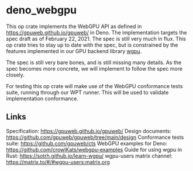 # deno_webgpu

This op crate implements the WebGPU API as defined in
https://gpuweb.github.io/gpuweb/ in Deno. The implementation targets the spec
draft as of February 22, 2021. The spec is still very much in flux. This op
crate tries to stay up to date with the spec, but is constrained by the features
implemented in our GPU backend library [wgpu](https://github.com/gfx-rs/wgpu).

The spec is still very bare bones, and is still missing many details. As the
spec becomes more concrete, we will implement to follow the spec more closely.

For testing this op crate will make use of the WebGPU conformance tests suite,
running through our WPT runner. This will be used to validate implementation
conformance.

## Links

Specification: https://gpuweb.github.io/gpuweb/ Design documents:
https://github.com/gpuweb/gpuweb/tree/main/design Conformance tests suite:
https://github.com/gpuweb/cts WebGPU examples for Deno:
https://github.com/crowlKats/webgpu-examples Guide for using wgpu in Rust:
https://sotrh.github.io/learn-wgpu/ wgpu-users matrix channel:
https://matrix.to/#/#wgpu-users:matrix.org
